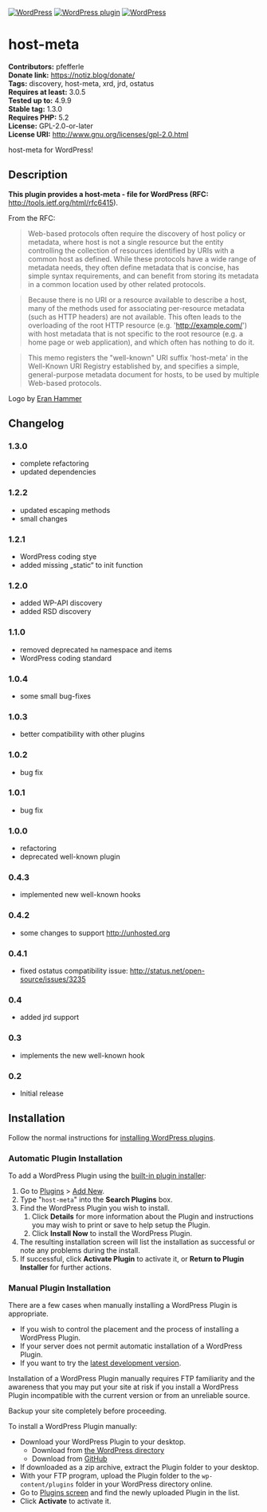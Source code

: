 [![WordPress](https://img.shields.io/wordpress/v/host-meta.svg?style=flat-square)](https://wordpress.org/plugins/host-meta/) [![WordPress plugin](https://img.shields.io/wordpress/plugin/v/host-meta.svg?style=flat-square)](https://wordpress.org/plugins/host-meta/changelog/) [![WordPress](https://img.shields.io/wordpress/plugin/dt/host-meta.svg?style=flat-square)](https://wordpress.org/plugins/host-meta/) 

# host-meta #

**Contributors:** pfefferle  
**Donate link:** https://notiz.blog/donate/  
**Tags:** discovery, host-meta, xrd, jrd, ostatus  
**Requires at least:** 3.0.5  
**Tested up to:** 4.9.9  
**Stable tag:** 1.3.0  
**Requires PHP:** 5.2  
**License:** GPL-2.0-or-later  
**License URI:** http://www.gnu.org/licenses/gpl-2.0.html  

host-meta for WordPress!

## Description ##

**This plugin provides a host-meta - file for WordPress (RFC:** http://tools.ietf.org/html/rfc6415).  

From the RFC:

> Web-based protocols often require the discovery of host policy or metadata, where host is not a single resource but the entity controlling the collection of resources identified by URIs with a common host as defined.  While these protocols have a wide range of metadata needs, they often define metadata that is concise, has simple syntax requirements, and can benefit from storing its metadata in a common location used by other related protocols.

> Because there is no URI or a resource available to describe a host, many of the methods used for associating per-resource metadata (such as HTTP headers) are not available.  This often leads to the overloading of the root HTTP resource (e.g. 'http://example.com/') with host metadata that is not specific to the root resource (e.g. a home page or web application), and which often has nothing to do it.

> This memo registers the "well-known" URI suffix 'host-meta' in the Well-Known URI Registry established by, and specifies a simple, general-purpose metadata document for hosts, to be used by multiple Web-based protocols.

Logo by [Eran Hammer](http://hueniverse.com/2009/11/23/host-meta-aka-site-meta-and-well-known-uris/)

## Changelog ##

### 1.3.0 ###

* complete refactoring
* updated dependencies

### 1.2.2 ###

* updated escaping methods
* small changes

### 1.2.1 ###

* WordPress coding stye
* added missing „static“ to init function

### 1.2.0 ###

* added WP-API discovery
* added RSD discovery

### 1.1.0 ###

* removed deprecated `hm` namespace and items
* WordPress coding standard

### 1.0.4 ###

* some small bug-fixes

### 1.0.3 ###

* better compatibility with other plugins

### 1.0.2 ###

* bug fix

### 1.0.1 ###

* bug fix

### 1.0.0 ###

* refactoring
* deprecated well-known plugin

### 0.4.3 ###

* implemented new well-known hooks

### 0.4.2 ###

* some changes to support http://unhosted.org

### 0.4.1 ###

* fixed ostatus compatibility issue: http://status.net/open-source/issues/3235

### 0.4 ###

* added jrd support

### 0.3 ###

* implements the new well-known hook

### 0.2 ###

* Initial release

## Installation ##

Follow the normal instructions for [installing WordPress plugins](https://codex.wordpress.org/Managing_Plugins#Installing_Plugins).

### Automatic Plugin Installation ###

To add a WordPress Plugin using the [built-in plugin installer](https://codex.wordpress.org/Administration_Screens#Add_New_Plugins):

1. Go to [Plugins](https://codex.wordpress.org/Administration_Screens#Plugins) > [Add New](https://codex.wordpress.org/Plugins_Add_New_Screen).
1. Type "`host-meta`" into the **Search Plugins** box.
1. Find the WordPress Plugin you wish to install.
    1. Click **Details** for more information about the Plugin and instructions you may wish to print or save to help setup the Plugin.
    1. Click **Install Now** to install the WordPress Plugin.
1. The resulting installation screen will list the installation as successful or note any problems during the install.
1. If successful, click **Activate Plugin** to activate it, or **Return to Plugin Installer** for further actions.

### Manual Plugin Installation ###

There are a few cases when manually installing a WordPress Plugin is appropriate.

* If you wish to control the placement and the process of installing a WordPress Plugin.
* If your server does not permit automatic installation of a WordPress Plugin.
* If you want to try the [latest development version](https://github.com/pfefferle/wordpress-host-meta).

Installation of a WordPress Plugin manually requires FTP familiarity and the awareness that you may put your site at risk if you install a WordPress Plugin incompatible with the current version or from an unreliable source.

Backup your site completely before proceeding.

To install a WordPress Plugin manually:

* Download your WordPress Plugin to your desktop.
    * Download from [the WordPress directory](https://wordpress.org/plugins/host-meta/)
    * Download from [GitHub](https://github.com/pfefferle/wordpress-host-meta/releases)
* If downloaded as a zip archive, extract the Plugin folder to your desktop.
* With your FTP program, upload the Plugin folder to the `wp-content/plugins` folder in your WordPress directory online.
* Go to [Plugins screen](https://codex.wordpress.org/Administration_Screens#Plugins) and find the newly uploaded Plugin in the list.
* Click **Activate** to activate it.
